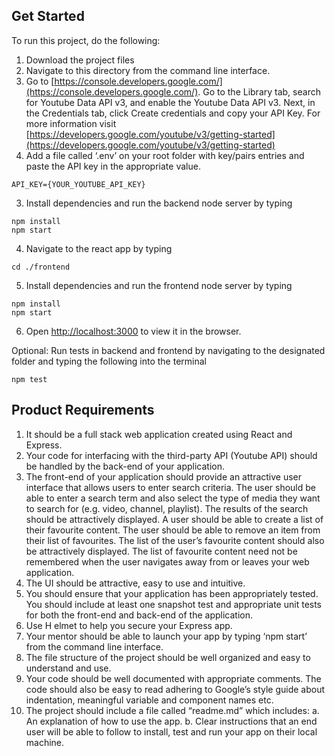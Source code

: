 ## Get Started
To run this project, do the following:
1. Download the project files
2. Navigate to this directory from the command line interface.
3. Go to [https://console.developers.google.com/](https://console.developers.google.com/). Go to the Library tab, search for Youtube Data API v3, and enable the Youtube Data API v3. Next, in the Credentials tab, click Create credentials and copy your API Key. For more information visit [https://developers.google.com/youtube/v3/getting-started](https://developers.google.com/youtube/v3/getting-started)  
4. Add a file called ‘.env’ on your root folder with key/pairs entries and paste the API key in the appropriate value.
```
API_KEY={YOUR_YOUTUBE_API_KEY}
```
3. Install dependencies and run the backend node server by typing
```
npm install
npm start
```
4. Navigate to the react app by typing
```
cd ./frontend
```
5. Install dependencies and run the frontend node server by typing
```
npm install
npm start
```
6. Open [http://localhost:3000](http://localhost:3000) to view it in the browser.

Optional: Run tests in backend and frontend by navigating to the designated folder and typing the following into the terminal
```
npm test
```


## Product Requirements
1. It should be a full stack web application created using React and Express.
2. Your code for interfacing with the third-party API (Youtube API) should
be handled by the back-end of your application.
3. The front-end of your application should provide an attractive user interface
that allows users to enter search criteria. The user should be able to enter a search term and also select the type of media they want to search for (e.g. video, channel, playlist). The results of the search should be attractively displayed. A user should be able to create a list of their favourite content. The user should be able to remove an item from their list of favourites. The list of the user’s favourite content should also be attractively displayed. The list of favourite content need not be remembered when the user navigates away from or leaves your web application.
4. The UI should be attractive, easy to use and intuitive.
5. You should ensure that your application has been appropriately tested. You
should include at least one snapshot test and appropriate unit tests for both
the front-end and back-end of the application.
6. Use H​ elmet​ to help you secure your Express app.
7. Your mentor should be able to launch your app by typing ‘npm start’ from
the command line interface.
8. The file structure of the project should be well organized and easy to
understand and use.
9. Your code should be well documented with appropriate comments. The
code should also be easy to read adhering to ​Google’s style guide about
indentation, meaningful variable and component names etc.
10. The project should include a file called “readme.md” which includes:
a. An explanation of how to use the app.
b. Clear instructions that an end user will be able to follow to install, test
and run your app on their local machine.